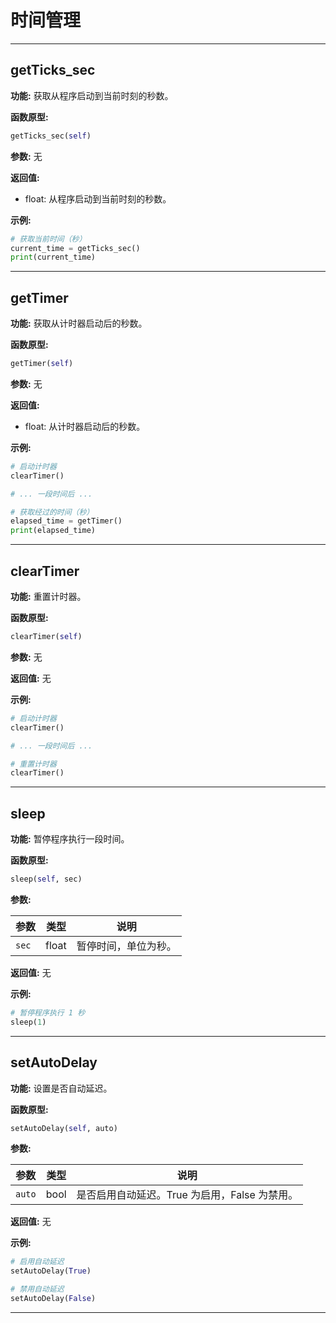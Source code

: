 # 时间管理

***

## getTicks_sec

**功能:** 获取从程序启动到当前时刻的秒数。

**函数原型:** 

```python
getTicks_sec(self)
```

**参数:** 无

**返回值:** 

*  float: 从程序启动到当前时刻的秒数。

**示例:**

```python
# 获取当前时间（秒）
current_time = getTicks_sec() 
print(current_time) 
```

***

## getTimer

**功能:** 获取从计时器启动后的秒数。

**函数原型:** 

```python
getTimer(self)
```

**参数:** 无

**返回值:** 

*  float: 从计时器启动后的秒数。

**示例:**

```python
# 启动计时器
clearTimer()

# ... 一段时间后 ...

# 获取经过的时间（秒）
elapsed_time = getTimer()
print(elapsed_time) 
```

***

## clearTimer

**功能:** 重置计时器。

**函数原型:** 

```python
clearTimer(self)
```

**参数:** 无

**返回值:** 无

**示例:**

```python
# 启动计时器
clearTimer()

# ... 一段时间后 ...

# 重置计时器
clearTimer()
```

***

## sleep

**功能:** 暂停程序执行一段时间。

**函数原型:** 

```python
sleep(self, sec)
```

**参数:**

| 参数 | 类型 | 说明 |
|---|---|---|
| `sec` | float |  暂停时间，单位为秒。 |

**返回值:** 无

**示例:**

```python
# 暂停程序执行 1 秒
sleep(1)
```

***

## setAutoDelay

**功能:** 设置是否自动延迟。

**函数原型:** 

```python
setAutoDelay(self, auto)
```

**参数:**

| 参数 | 类型 | 说明 |
|---|---|---|
| `auto` | bool |  是否启用自动延迟。True 为启用，False 为禁用。 |

**返回值:** 无

**示例:**

```python
# 启用自动延迟
setAutoDelay(True)

# 禁用自动延迟
setAutoDelay(False)
```

***
